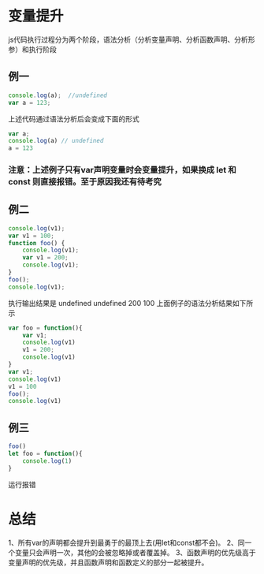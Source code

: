 # 变量提升
js代码执行过程分为两个阶段，语法分析（分析变量声明、分析函数声明、分析形参）和执行阶段

## 例一
```javascript
console.log(a);  //undefined
var a = 123; 
```
上述代码通过语法分析后会变成下面的形式
```javascript
var a;
console.log(a) // undefined
a = 123 
```
### 注意：上述例子只有var声明变量时会变量提升，如果换成 let 和 const 则直接报错。至于原因我还有待考究

## 例二
```javascript
console.log(v1);
var v1 = 100;
function foo() {
    console.log(v1);
    var v1 = 200;
    console.log(v1);
}
foo();
console.log(v1);
```
执行输出结果是 undefined  undefined 200  100
上面例子的语法分析结果如下所示
```javascript
var foo = function(){
    var v1;
    console.log(v1)
    v1 = 200;
    console.log(v1)
}
var v1;
console.log(v1)
v1 = 100
foo();
console.log(v1)
```
## 例三
```javascript
foo()
let foo = function(){
    console.log(1)
}
```
运行报错

# 总结
1、所有var的声明都会提升到最勇于的最顶上去(用let和const都不会)。
2、同一个变量只会声明一次，其他的会被忽略掉或者覆盖掉。
3、函数声明的优先级高于变量声明的优先级，并且函数声明和函数定义的部分一起被提升。